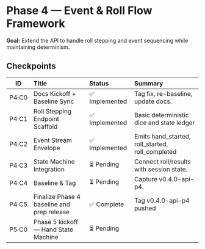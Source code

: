 # Phase 4 — Event & Roll Flow Framework

**Goal:** Extend the API to handle roll stepping and event sequencing while maintaining determinism.

## Checkpoints
| ID | Title | Status | Summary |
|:--:|:------|:-------|:---------|
| P4·C0 | Docs Kickoff + Baseline Sync | ✅ Implemented | Tag fix, re-baseline, update docs. |
| P4·C1 | Roll Stepping Endpoint Scaffold | ✅ Implemented | Basic deterministic dice and state ledger |
| P4·C2 | Event Stream Envelope | ✅ Implemented | Emits hand_started, roll_started, roll_completed |
| P4·C3 | State Machine Integration | ⏳ Pending | Connect roll/results with session state. |
| P4·C4 | Baseline & Tag | ⏳ Pending | Capture v0.4.0-api-p4. |
| P4·C5 | Finalize Phase 4 baseline and prep release | ✅ Complete | Tag v0.4.0-api-p4 pushed |
| P5·C0 | Phase 5 kickoff — Hand State Machine | ⏳ Pending |
